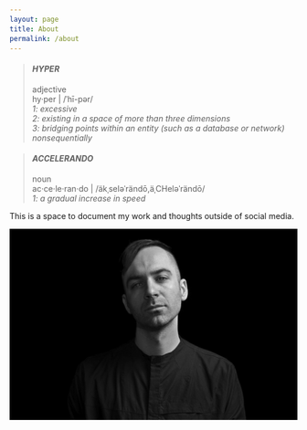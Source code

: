 ```yaml
---
layout: page
title: About
permalink: /about
---
```


> #### _HYPER_
> adjective<br>
> hy·​per | /ˈhī-pər/<br>
> _1: excessive_<br>
> _2: existing in a space of more than three dimensions_<br>
> _3: bridging points within an entity (such as a database or network) nonsequentially_

> #### _ACCELERANDO_
> noun<br>
> ac·​ce·​le·​ran·​do | /äkˌseləˈrändō,äˌCHeləˈrändō/<br>
> _1: a gradual increase in speed_

This is a space to document my work and thoughts outside of social media.

![nullsleep-photo](/assets/image/about/nullsleep-photo-promo.jpg)
